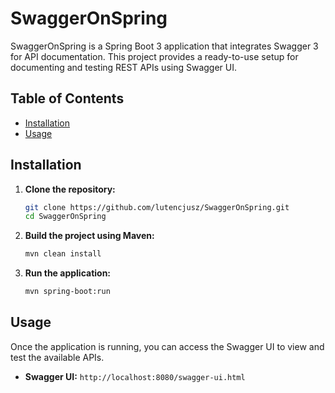 # SwaggerOnSpring

SwaggerOnSpring is a Spring Boot 3 application that integrates Swagger 3 for API documentation. This project provides a ready-to-use setup for documenting and testing REST APIs using Swagger UI.

## Table of Contents

- [Installation](#installation)
- [Usage](#usage)


## Installation

1. **Clone the repository:**

    ```sh
    git clone https://github.com/lutencjusz/SwaggerOnSpring.git
    cd SwaggerOnSpring
    ```

2. **Build the project using Maven:**

    ```sh
    mvn clean install
    ```

3. **Run the application:**

    ```sh
    mvn spring-boot:run
    ```

## Usage

Once the application is running, you can access the Swagger UI to view and test the available APIs.

- **Swagger UI:** `http://localhost:8080/swagger-ui.html`

